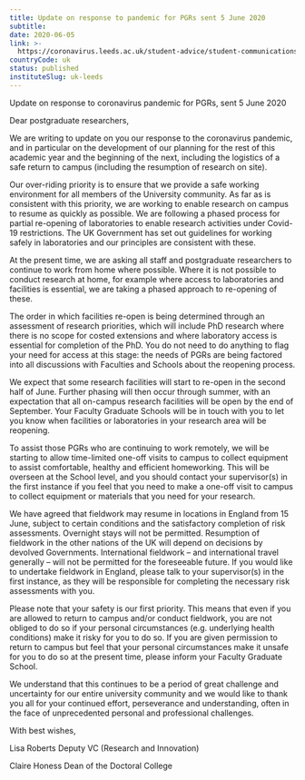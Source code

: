 ```yaml
---
title: Update on response to pandemic for PGRs sent 5 June 2020
subtitle: 
date: 2020-06-05
link: >-
  https://coronavirus.leeds.ac.uk/student-advice/student-communications/
countryCode: uk
status: published
instituteSlug: uk-leeds
---
```

Update on response to coronavirus pandemic for PGRs, sent 5 June 2020

Dear postgraduate researchers,

We are writing to update on you our response to the coronavirus pandemic, and in particular on the development of our planning for the rest of this academic year and the beginning of the next, including the logistics of a safe return to campus (including the resumption of research on site).

Our over-riding priority is to ensure that we provide a safe working environment for all members of the University community. As far as is consistent with this priority, we are working to enable research on campus to resume as quickly as possible. We are following a phased process for partial re-opening of laboratories to enable research activities under Covid-19 restrictions. The UK Government has set out guidelines for working safely in laboratories and our principles are consistent with these.

At the present time, we are asking all staff and postgraduate researchers to continue to work from home where possible. Where it is not possible to conduct research at home, for example where access to laboratories and facilities is essential, we are taking a phased approach to re-opening of these.

The order in which facilities re-open is being determined through an assessment of research priorities, which will include PhD research where there is no scope for costed extensions and where laboratory access is essential for completion of the PhD. You do not need to do anything to flag your need for access at this stage: the needs of PGRs are being factored into all discussions with Faculties and Schools about the reopening process.

We expect that some research facilities will start to re-open in the second half of June. Further phasing will then occur through summer, with an expectation that all on-campus research facilities will be open by the end of September. Your Faculty Graduate Schools will be in touch with you to let you know when facilities or laboratories in your research area will be reopening.

To assist those PGRs who are continuing to work remotely, we will be starting to allow time-limited one-off visits to campus to collect equipment to assist comfortable, healthy and efficient homeworking. This will be overseen at the School level, and you should contact your supervisor(s) in the first instance if you feel that you need to make a one-off visit to campus to collect equipment or materials that you need for your research.

We have agreed that fieldwork may resume in locations in England from 15 June, subject to certain conditions and the satisfactory completion of risk assessments. Overnight stays will not be permitted. Resumption of fieldwork in the other nations of the UK will depend on decisions by devolved Governments. International fieldwork – and international travel generally – will not be permitted for the foreseeable future. If you would like to undertake fieldwork in England, please talk to your supervisor(s) in the first instance, as they will be responsible for completing the necessary risk assessments with you.

Please note that your safety is our first priority. This means that even if you are allowed to return to campus and/or conduct fieldwork, you are not obliged to do so if your personal circumstances (e.g. underlying health conditions) make it risky for you to do so. If you are given permission to return to campus but feel that your personal circumstances make it unsafe for you to do so at the present time, please inform your Faculty Graduate School.

We understand that this continues to be a period of great challenge and uncertainty for our entire university community and we would like to thank you all for your continued effort, perseverance and understanding, often in the face of unprecedented personal and professional challenges. 

With best wishes,

Lisa Roberts
Deputy VC (Research and Innovation)
 
Claire Honess
Dean of the Doctoral College